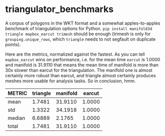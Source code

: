 # triangulator_benchmarks

A corpus of polygons in the WKT format and a somewhat apples-to-apples benchmark of triangulation options for Python. `pip install manifold3d triangle mapbox_earcut trimesh` should be enough (trimesh is only for `grouping.unique_rows`, which `triangle` needs to not segfault on duplicate points). 

Here are the metrics, normalized against the fastest. As you can tell `mapbox_earcut` wins on performance, i.e. for the mean time `earcut` is 1.0000 and manifold is 31.9110 that means the mean time of manifold is more than 30x slower than earcut for the triangulation. The manifold one is almost certainly more robust than earcut, and triangle almost certainly produces meshes more usable for analysis tasks. So in conclusion, hmm.

| METRIC | triangle | manifold | earcut |
| -- | -- | -- | -- |
| mean | 1.7481 |  31.9110 |  1.0000 |
| std | 1.3322 |  34.1918 |  1.0000 |
| median | 6.6889 |  2.1765 |  1.0000 |
| total | 1.7481 |  31.9110 |  1.0000 |
